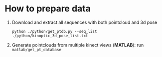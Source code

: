 # How to prepare data
1. Download and extract all sequences with both pointcloud and 3d pose
   ```
   python ./python/get_ptdb.py --seq_list ./python/kinoptic_3d_pose_list.txt
   ```

2. Generate pointclouds from multiple kinect views (**MATLAB**): run `matlab/get_pt_database`
